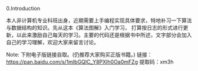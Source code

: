 0.Introduction 

本人非计算机专业科班出身，近期需要上手编程实现具体要求，特地补习一下算法与数据结构的知识。先从这本《算法图解》入门学习，
打算按日志的形式进行更新，以此来激励自己每天的学习。主要的代码还是根据书中所述，文字部分会加入自己的学习理解，欢迎大家来留言讨论。

Note: 下附电子版链接自取。(仍推荐大家购买正版书籍。) 
链接：https://pan.baidu.com/s/1mIbGQIC_Y8PXIh0Oa0mFZg 提取码：xm3h
